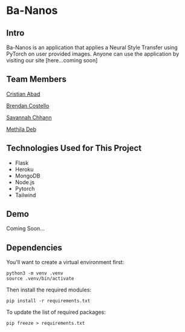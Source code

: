 # Ba-Nanos

## Intro

Ba-Nanos is an application that applies a Neural Style Transfer using PyTorch on user provided images. Anyone can use the application by visiting our site [here...coming soon]

## Team Members

[Cristian Abad](https://github.com/achrrr)

[Brendan Costello](https://github.com/BrendanCostello)

[Savannah Chhann](https://github.com/shirokuma-cafe)

[Methila Deb](https://github.com/methiladeb)

## Technologies Used for This Project
<ul>
<li>Flask</li>
<li>Heroku</li>
<li>MongoDB</li>
<li>Node.js</li>
<li>Pytorch</li>
<li>Tailwind</li>
</ul>

## Demo

Coming Soon...

## Dependencies

You'll want to create a virtual environment first:

```shell
python3 -m venv .venv
source .venv/bin/activate
```

Then install the required modules:

```shell
pip install -r requirements.txt
```

To update the list of required packages:

```shell
pip freeze > requirements.txt
```
